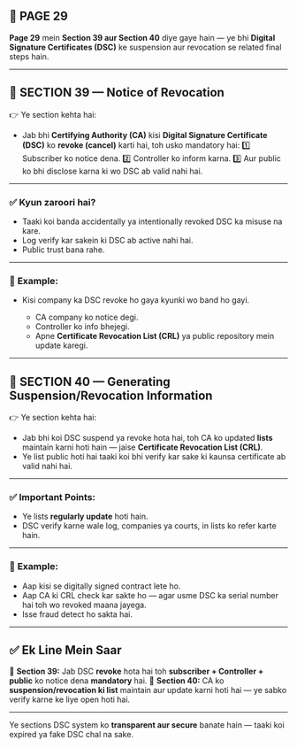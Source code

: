 ## 📄 **PAGE 29**

**Page 29** mein **Section 39 aur Section 40** diye gaye hain — ye bhi **Digital Signature Certificates (DSC)** ke suspension aur revocation se related final steps hain.

---

## 🔹 **SECTION 39 — Notice of Revocation**

👉 Ye section kehta hai:

* Jab bhi **Certifying Authority (CA)** kisi **Digital Signature Certificate (DSC)** ko **revoke (cancel)** karti hai,
  toh usko mandatory hai:
  1️⃣ Subscriber ko notice dena.
  2️⃣ Controller ko inform karna.
  3️⃣ Aur public ko bhi disclose karna ki wo DSC ab valid nahi hai.

---

### ✅ **Kyun zaroori hai?**

* Taaki koi banda accidentally ya intentionally revoked DSC ka misuse na kare.
* Log verify kar sakein ki DSC ab active nahi hai.
* Public trust bana rahe.

---

### 🧩 **Example:**

* Kisi company ka DSC revoke ho gaya kyunki wo band ho gayi.

  * CA company ko notice degi.
  * Controller ko info bhejegi.
  * Apne **Certificate Revocation List (CRL)** ya public repository mein update karegi.

---

## 🔹 **SECTION 40 — Generating Suspension/Revocation Information**

👉 Ye section kehta hai:

* Jab bhi koi DSC suspend ya revoke hota hai,
  toh CA ko updated **lists** maintain karni hoti hain — jaise **Certificate Revocation List (CRL)**.
* Ye list public hoti hai taaki koi bhi verify kar sake ki kaunsa certificate ab valid nahi hai.

---

### ✅ **Important Points:**

* Ye lists **regularly update** hoti hain.
* DSC verify karne wale log, companies ya courts, in lists ko refer karte hain.

---

### 🧩 **Example:**

* Aap kisi se digitally signed contract lete ho.
* Aap CA ki CRL check kar sakte ho — agar usme DSC ka serial number hai toh wo revoked maana jayega.
* Isse fraud detect ho sakta hai.

---

## ✅ **Ek Line Mein Saar**

📌 **Section 39:** Jab DSC **revoke** hota hai toh **subscriber + Controller + public** ko notice dena **mandatory** hai.
📌 **Section 40:** CA ko **suspension/revocation ki list** maintain aur update karni hoti hai — ye sabko verify karne ke liye open hoti hai.

---

Ye sections DSC system ko **transparent aur secure** banate hain — taaki koi expired ya fake DSC chal na sake.
